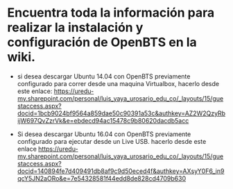 # Encuentra toda la información para realizar la instalación y configuración de OpenBTS en la wiki.

* si desea descargar Ubuntu 14.04 con OpenBTS previamente configurado para correr desde una maquina Virtualbox, hacerlo desde este enlace:  https://uredu-my.sharepoint.com/personal/luis_yaya_urosario_edu_co/_layouts/15/guestaccess.aspx?docid=1bcb9024bf9564a859dae50c90391a53c&authkey=AZ2W2QzyRbijW697QvZzrVk&e=ebdecd94ac15478c9b80620dacdb5acc 

* Si desea descargar Ubuntu 16.04 con OpenBTS previamente configurado para ejecutar desde un Live USB. hacerlo desde este enlace  https://uredu-my.sharepoint.com/personal/luis_yaya_urosario_edu_co/_layouts/15/guestaccess.aspx?docid=140894fe7d409491db8af9c9d50eced4f&authkey=AXsyY0F6_in9qcY5JN2aORo&e=7e54328581f44edd8de828cd4709b630

